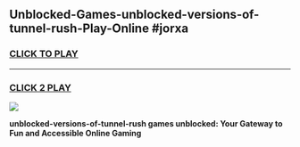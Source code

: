 
## Unblocked-Games-unblocked-versions-of-tunnel-rush-Play-Online #jorxa
<h3>
<a href="https://news.freeplayer.one?title=unblocked-versions-of-tunnel-rush&ref=3">CLICK TO PLAY</a></h3>
<hr>

<h3>
<a href="https://news.freeplayer.one?title=unblocked-versions-of-tunnel-rush&ref=3">CLICK 2 PLAY</a>
  
</h3>

<a href="https://news.freeplayer.one?title=unblocked-versions-of-tunnel-rush&ref=3"><img src="https://clearcache.store/games.png"></a>


**unblocked-versions-of-tunnel-rush games unblocked: Your Gateway to Fun and Accessible Online Gaming**
